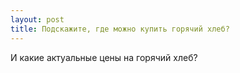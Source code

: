 ```yaml
---
layout: post 
title: Подскажите, где можно купить горячий хлеб? 
--- 
```

И какие актуальные цены на горячий хлеб?